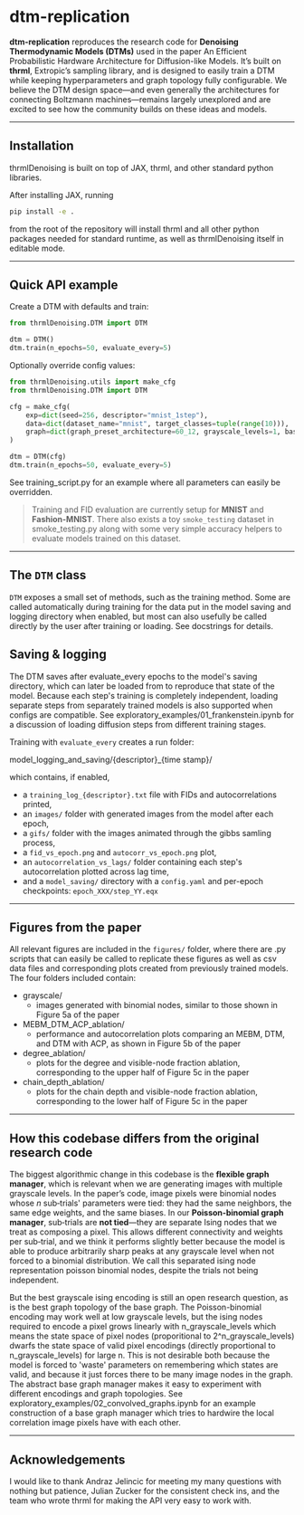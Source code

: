 # dtm-replication

**dtm-replication** reproduces the research code for **Denoising Thermodynamic Models (DTMs)** used in the paper An Efficient Probabilistic Hardware Architecture for Diffusion-like Models. It’s built on **thrml**, Extropic’s sampling library, and is designed to easily train a DTM while keeping hyperparameters and graph topology fully configurable. 
We believe the DTM design space—and even generally the architectures for connecting Boltzmann machines—remains largely unexplored and are excited to see how the community builds on these ideas and models.

---

## Installation

thrmlDenoising is built on top of JAX, thrml, and other standard python libraries.

After installing JAX, running

```bash
pip install -e .
```

from the root of the repository will install thrml and all other python packages needed for standard runtime, as well as thrmlDenoising itself in editable mode.

---

## Quick API example

Create a DTM with defaults and train:

```python
from thrmlDenoising.DTM import DTM

dtm = DTM()
dtm.train(n_epochs=50, evaluate_every=5)
```

Optionally override config values:

```python
from thrmlDenoising.utils import make_cfg
from thrmlDenoising.DTM import DTM

cfg = make_cfg(
    exp=dict(seed=256, descriptor="mnist_1step"),
    data=dict(dataset_name="mnist", target_classes=tuple(range(10))),
    graph=dict(graph_preset_architecture=60_12, grayscale_levels=1, base_graph_manager=1),
)

dtm = DTM(cfg)
dtm.train(n_epochs=50, evaluate_every=5)
```
See training_script.py for an example where all parameters can easily be overridden.

> Training and FID evaluation are currently setup for **MNIST** and **Fashion-MNIST**. There also exists a toy `smoke_testing` dataset in smoke_testing.py along with some very simple accuracy helpers to evaluate models trained on this dataset. 

---

## The `DTM` class

`DTM` exposes a small set of methods, such as the training method. Some are called automatically during training for the data put in the model saving and logging directory when enabled, but most can also usefully be called directly by the user after training or loading. See docstrings for details.

## Saving & logging

The DTM saves after evaluate_every epochs to the model's saving directory, which can later be loaded from to reproduce that state of the model. Because each step's training is completely independent, loading separate steps from separately trained models is also supported when configs are compatible. See exploratory_examples/01_frankenstein.ipynb for a discussion of loading diffusion steps from different training stages.

Training with `evaluate_every` creates a run folder:

model_logging_and_saving/{descriptor}_{time stamp}/

which contains, if enabled,

- a `training_log_{descriptor}.txt` file with FIDs and autocorrelations printed,
- an `images/` folder with generated images from the model after each epoch,
- a `gifs/` folder with the images animated through the gibbs samling process,
- a `fid_vs_epoch.png` and `autocorr_vs_epoch.png` plot,
- an `autocorrelation_vs_lags/` folder containing each step's autocorrelation plotted across lag time,
- and a `model_saving/` directory with a `config.yaml` and per-epoch checkpoints: `epoch_XXX/step_YY.eqx`

---

## Figures from the paper

All relevant figures are included in the `figures/` folder, where there are .py scripts that can easily be called to replicate these figures as well as csv data files and corresponding plots created from previously trained models. The four folders included contain:

- grayscale/
    - images generated with binomial nodes, similar to those shown in Figure 5a of the paper
- MEBM_DTM_ACP_ablation/
    - performance and autocorrelation plots comparing an MEBM, DTM, and DTM with ACP, as shown in Figure 5b of the paper
- degree_ablation/
    - plots for the degree and visible-node fraction ablation, corresponding to the upper half of Figure 5c in the paper
- chain_depth_ablation/
    - plots for the chain depth and visible-node fraction ablation, corresponding to the lower half of Figure 5c in the paper

---

## How this codebase differs from the original research code

The biggest algorithmic change in this codebase is the **flexible graph manager**, which is relevant when we are generating images with multiple grayscale levels. In the paper’s code, image pixels were binomial nodes whose *n* sub‑trials' parameters were tied: they had the same neighbors, the same edge weights, and the same biases. In our **Poisson‑binomial graph manager**, sub‑trials are **not tied**—they are separate Ising nodes that we treat as composing a pixel. This allows different connectivity and weights per sub‑trial, and we think it performs slightly better because the model is able to produce arbitrarily sharp peaks at any grayscale level when not forced to a binomial distribution. We call this separated ising node representation poisson binomial nodes, despite the trials not being independent. 

But the best grayscale ising encoding is still an open research question, as is the best graph topology of the base graph. The Poisson-binomial encoding may work well at low grayscale levels, but the ising nodes required to encode a pixel grows linearly with n_grayscale_levels which means the state space of pixel nodes (proporitional to 2^n_grayscale_levels) dwarfs the state space of valid pixel encodings (directly proportional to n_grayscale_levels) for large n. This is not desirable both because the model is forced to 'waste' parameters on remembering which states are valid, and because it just forces there to be many image nodes in the graph. The abstract base graph manager makes it easy to experiment with different encodings and graph topologies. See exploratory_examples/02_convolved_graphs.ipynb for an example construction of a base graph manager which tries to hardwire the local correlation image pixels have with each other.

---

## Acknowledgements

I would like to thank Andraz Jelincic for meeting my many questions with nothing but patience, Julian Zucker for the consistent check ins, and the team who wrote thrml for making the API very easy to work with.
